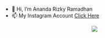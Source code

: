 - 👋 Hi, I’m Ananda Rizky Ramadhan
- 📫 My Instagram Account <a href="https://www.instagram.com/anandarizkyrm">Click Here</a>



<div align="center">
  <img src="https://github-readme-stats.vercel.app/api/top-langs/?username=anandarizky12&show_icons=true&theme=react">
</div>

<!---
anandarizky12/anandarizky12 is a ✨ special ✨ repository because its `README.md` (this file) appears on your GitHub profile.
You can click the Preview link to take a look at your changes.
--->
